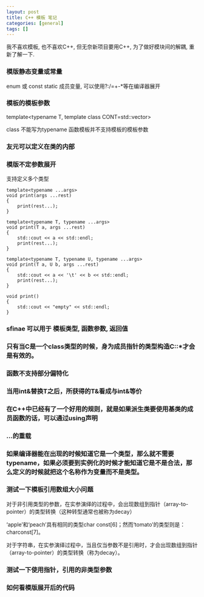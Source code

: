 ```yaml
---
layout: post
title: C++ 模板 笔记
categories: [general]
tags: []
---
```


我不喜欢模板, 也不喜欢C++, 但无奈新项目要用C++, 为了做好模块间的解耦, 重新了解一下.

### 模版静态变量或常量

enum 或 const static 成员变量, 可以使用?:/=+-*等在编译器展开

### 模板的模板参数

template<typename T, template<typename> class CONT=std::vector>

class 不能写为typename
函数模板并不支持模板的模板参数

### 友元可以定义在类的内部

### 模版不定参数展开

支持定义多个类型

    template<typename ...args>
    void print(args ...rest)
    {
        print(rest...);
    }

    template<typename T, typename ...args>
    void print(T a, args ...rest)
    {
        std::cout << a << std::endl;
        print(rest...);
    }

    template<typename T, typename U, typename ...args>
    void print(T a, U b, args ...rest)
    {
        std::cout << a << '\t' << b << std::endl;
        print(rest...);
    }

    void print()
    {
        std::cout << "empty" << std::endl;
    }


### sfinae 可以用于 模板类型, 函数参数, 返回值

### 只有当C是一个class类型的时候，身为成员指针的类型构造C::*才会是有效的。

### 函数不支持部分偏特化

### 当用int&替换T之后，所获得的T&看成与int&等价

### 在C++中已经有了一个好用的规则，就是如果派生类要使用基类的成员函数的话，可以通过using声明

### ...的重载

### 如果编译器能在出现的时候知道它是一个类型，那么就不需要typename，如果必须要到实例化的时候才能知道它是不是合法，那么定义的时候就把这个名称作为变量而不是类型。


### 测试一下模板引用数组大小问题

对于非引用类型的参数，在实参演绎的过程中，会出现数组到指针（array-to-pointer）的类型转换（这种转型通常也被称为decay）

‘apple’和‘peach’具有相同的类型char const[6]；然而‘tomato’的类型则是：charconst[7]。

对于字符串，在实参演绎过程中，当且仅当参数不是引用时，才会出现数组到指针（array-to-pointer）的类型转换（称为decay）。

### 测试一下使用指针，引用的非类型参数

### 如何看模版展开后的代码
